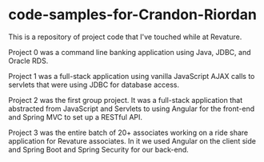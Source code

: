 # code-samples-for-Crandon-Riordan

This is a repository of project code that I've touched while at 
Revature. 


Project 0 was a command line banking application using Java, JDBC, and 
Oracle RDS.


Project 1 was a full-stack application using vanilla JavaScript AJAX 
calls to servlets that were using JDBC for database access.

Project 2 was the first group project. It was a full-stack application 
that abstracted from JavaScript 
and Servlets to using Angular for the front-end and Spring MVC to set up 
a RESTful API.


Project 3 was the entire batch of 20+ associates working on a ride share 
application for Revature associates. In it we used Angular on the client 
side and Spring Boot and Spring Security for our back-end.
